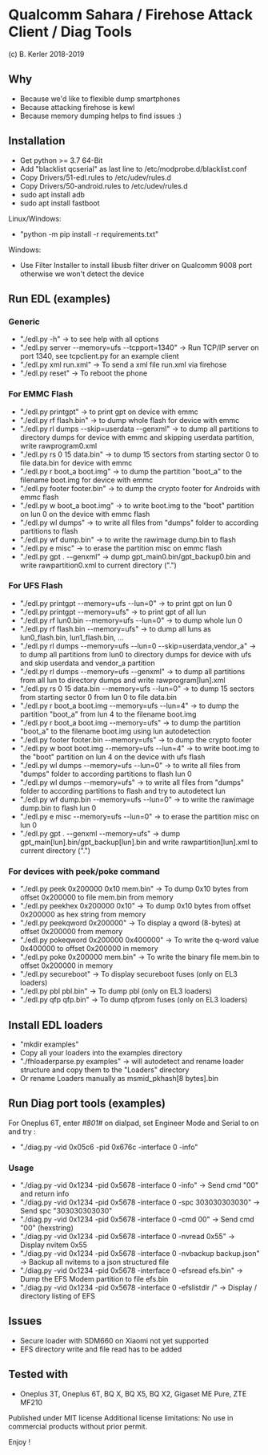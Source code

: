 # Qualcomm Sahara / Firehose Attack Client / Diag Tools
(c) B. Kerler 2018-2019

## Why

- Because we'd like to flexible dump smartphones
- Because attacking firehose is kewl
- Because memory dumping helps to find issues :)
  
## Installation

- Get python >= 3.7 64-Bit
- Add "blacklist qcserial" as last line to /etc/modprobe.d/blacklist.conf
- Copy Drivers/51-edl.rules to /etc/udev/rules.d
- Copy Drivers/50-android.rules to /etc/udev/rules.d
- sudo apt install adb
- sudo apt install fastboot

Linux/Windows: 
- "python -m pip install -r requirements.txt"

Windows:
- Use Filter Installer to install libusb filter driver 
  on Qualcomm 9008 port otherwise we won't detect the device

## Run EDL (examples)

### Generic

- "./edl.py -h" -> to see help with all options
- "./edl.py server --memory=ufs --tcpport=1340" -> Run TCP/IP server on port 1340, see tcpclient.py for an example client
- "./edl.py xml run.xml" -> To send a xml file run.xml via firehose
- "./edl.py reset" -> To reboot the phone


### For EMMC Flash

- "./edl.py printgpt" -> to print gpt on device with emmc
- "./edl.py rf flash.bin" -> to dump whole flash for device with emmc
- "./edl.py rl dumps --skip=userdata --genxml" -> to dump all partitions to directory dumps for device with emmc and skipping userdata partition, write rawprogram0.xml
- "./edl.py rs 0 15 data.bin" -> to dump 15 sectors from starting sector 0 to file data.bin for device with emmc
- "./edl.py r boot_a boot.img" -> to dump the partition "boot_a" to the filename boot.img for device with emmc
- "./edl.py footer footer.bin" -> to dump the crypto footer for Androids with emmc flash
- "./edl.py w boot_a boot.img" -> to write boot.img to the "boot" partition on lun 0 on the device with emmc flash
- "./edl.py wl dumps" -> to write all files from "dumps" folder to according partitions to flash
- "./edl.py wf dump.bin" -> to write the rawimage dump.bin to flash
- "./edl.py e misc" -> to erase the partition misc on emmc flash
- "./edl.py gpt . --genxml" -> dump gpt_main0.bin/gpt_backup0.bin and write rawpartition0.xml to current directory (".")


### For UFS Flash

- "./edl.py printgpt --memory=ufs --lun=0" -> to print gpt on lun 0
- "./edl.py printgpt --memory=ufs" -> to print gpt of all lun
- "./edl.py rf lun0.bin --memory=ufs --lun=0" -> to dump whole lun 0
- "./edl.py rf flash.bin --memory=ufs" -> to dump all luns as lun0_flash.bin, lun1_flash.bin, ...
- "./edl.py rl dumps --memory=ufs --lun=0 --skip=userdata,vendor_a" -> to dump all partitions from lun0 to directory dumps for device with ufs and skip userdata and vendor_a partition
- "./edl.py rl dumps --memory=ufs --genxml" -> to dump all partitions from all lun to directory dumps and write rawprogram[lun].xml
- "./edl.py rs 0 15 data.bin --memory=ufs --lun=0" -> to dump 15 sectors from starting sector 0 from lun 0 to file data.bin
- "./edl.py r boot_a boot.img --memory=ufs --lun=4" -> to dump the partition "boot_a" from lun 4 to the filename boot.img
- "./edl.py r boot_a boot.img --memory=ufs" -> to dump the partition "boot_a" to the filename boot.img using lun autodetection
- "./edl.py footer footer.bin --memory=ufs" -> to dump the crypto footer
- "./edl.py w boot boot.img --memory=ufs --lun=4" -> to write boot.img to the "boot" partition on lun 4 on the device with ufs flash
- "./edl.py wl dumps --memory=ufs --lun=0" -> to write all files from "dumps" folder to according partitions to flash lun 0
- "./edl.py wl dumps --memory=ufs" -> to write all files from "dumps" folder to according partitions to flash and try to autodetect lun
- "./edl.py wf dump.bin --memory=ufs --lun=0" -> to write the rawimage dump.bin to flash lun 0
- "./edl.py e misc --memory=ufs --lun=0" -> to erase the partition misc on lun 0
- "./edl.py gpt . --genxml --memory=ufs" -> dump gpt_main[lun].bin/gpt_backup[lun].bin and write rawpartition[lun].xml to current directory (".")

### For devices with peek/poke command

- "./edl.py peek 0x200000 0x10 mem.bin" -> To dump 0x10 bytes from offset 0x200000 to file mem.bin from memory
- "./edl.py peekhex 0x200000 0x10" -> To dump 0x10 bytes from offset 0x200000 as hex string from memory
- "./edl.py peekqword 0x200000" -> To display a qword (8-bytes) at offset 0x200000 from memory
- "./edl.py pokeqword 0x200000 0x400000" -> To write the q-word value 0x400000 to offset 0x200000 in memory
- "./edl.py poke 0x200000 mem.bin" -> To write the binary file mem.bin to offset 0x200000 in memory
- "./edl.py secureboot" -> To display secureboot fuses (only on EL3 loaders)
- "./edl.py pbl pbl.bin" -> To dump pbl (only on EL3 loaders)
- "./edl.py qfp qfp.bin" -> To dump qfprom fuses (only on EL3 loaders)


## Install EDL loaders

- "mkdir examples"
- Copy all your loaders into the examples directory
- "./fhloaderparse.py examples" -> will autodetect and rename loader structure and copy them to the "Loaders" directory
- Or rename Loaders manually as msmid_pkhash[8 bytes].bin

## Run Diag port tools (examples)

For Oneplus 6T, enter *#801#* on dialpad, set Engineer Mode and Serial to on and try :

- "./diag.py -vid 0x05c6 -pid 0x676c -interface 0 -info"

### Usage

- "./diag.py -vid 0x1234 -pid 0x5678 -interface 0 -info" -> Send cmd "00" and return info
- "./diag.py -vid 0x1234 -pid 0x5678 -interface 0 -spc 303030303030" -> Send spc "303030303030"
- "./diag.py -vid 0x1234 -pid 0x5678 -interface 0 -cmd 00" -> Send cmd "00" (hexstring)
- "./diag.py -vid 0x1234 -pid 0x5678 -interface 0 -nvread 0x55" -> Display nvitem 0x55
- "./diag.py -vid 0x1234 -pid 0x5678 -interface 0 -nvbackup backup.json" -> Backup all nvitems to a json structured file
- "./diag.py -vid 0x1234 -pid 0x5678 -interface 0 -efsread efs.bin" -> Dump the EFS Modem partition to file efs.bin
- "./diag.py -vid 0x1234 -pid 0x5678 -interface 0 -efslistdir /" -> Display / directory listing of EFS


## Issues

- Secure loader with SDM660 on Xiaomi not yet supported
- EFS directory write and file read has to be added

## Tested with

- Oneplus 3T, Oneplus 6T, BQ X, BQ X5, BQ X2, Gigaset ME Pure, ZTE MF210

Published under MIT license
Additional license limitations: No use in commercial products without prior permit.

Enjoy !
